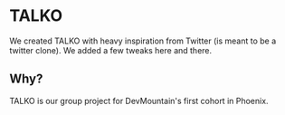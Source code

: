 # TALKO
 We created TALKO with heavy inspiration from Twitter (is meant to be a twitter clone). We added a few tweaks here and there.

 ## Why?
 TALKO is our group project for DevMountain's first cohort in Phoenix.